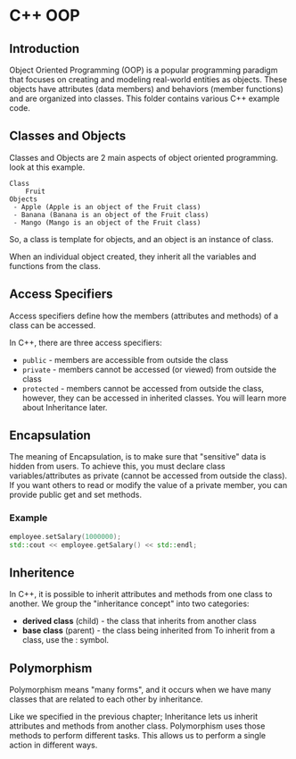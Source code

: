 # C++ OOP

## Introduction

Object Oriented Programming (OOP) is a popular programming paradigm that focuses on creating and modeling real-world entities as objects. These objects have attributes (data members) and behaviors (member functions) and are organized into classes. This folder contains various C++ example code.

## 

## Classes and Objects

Classes and Objects are 2 main aspects of object oriented programming.
look at this example.
```
Class
    Fruit
Objects
 - Apple (Apple is an object of the Fruit class)
 - Banana (Banana is an object of the Fruit class)
 - Mango (Mango is an object of the Fruit class)
```

So, a class is template for objects, and an object is an instance of class.

When an individual object created, they inherit all the variables and functions from the class.

## Access Specifiers

 Access specifiers define how the members (attributes and methods) of a class can be accessed.

 In C++, there are three access specifiers:

- `public` - members are accessible from outside the class
- `private` - members cannot be accessed (or viewed) from outside the class
- `protected` - members cannot be accessed from outside the class, however, they can be accessed in inherited classes. You will learn more about Inheritance later.

## Encapsulation

The meaning of Encapsulation, is to make sure that "sensitive" data is hidden from users. To achieve this, you must declare class variables/attributes as private (cannot be accessed from outside the class). If you want others to read or modify the value of a private member, you can provide public get and set methods.

### Example
```cpp 
employee.setSalary(1000000);
std::cout << employee.getSalary() << std::endl;
```

## Inheritence

In C++, it is possible to inherit attributes and methods from one class to another. We group the "inheritance concept" into two categories:

- **derived class** (child) - the class that inherits from another class
- **base class** (parent) - the class being inherited from
To inherit from a class, use the : symbol.

## Polymorphism
Polymorphism means "many forms", and it occurs when we have many classes that are related to each other by inheritance.

Like we specified in the previous chapter; Inheritance lets us inherit attributes and methods from another class. Polymorphism uses those methods to perform different tasks. This allows us to perform a single action in different ways.